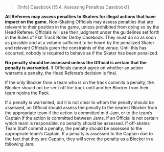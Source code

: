 > [!info] Casebook
> [[5.4. Assessing Penalties Casebook]]

**All Referees may assess penalties to Skaters for illegal actions that have impact on the game.** Non-Skating Officials may assess penalties that are relevant to their position in the game, unless prohibited from doing so by the Head Referee. Officials will use their judgment under the guidelines set forth in the Rules of Flat Track Roller Derby Casebook. They must do so as soon as possible and at a volume sufficient to be heard by the penalized Skater and relevant Officials given the constraints of the venue. Until this has occurred, nobody is required to behave as if the Skater has been penalized.

**No penalty should be assessed unless the Official is certain that the penalty is warranted.** If Officials cannot agree on whether an action warrants a penalty, the Head Referee’s decision is final.

If the only Blocker from a team who is on the track commits a penalty, the Blocker should not be sent off the track until another Blocker from their team rejoins the Pack.

If a penalty is warranted, but it is not clear to whom the penalty should be assessed, an Official should assess the penalty to the nearest Blocker from the appropriate team if the action is committed mid-Jam, or to the team’s Captain if the action is committed between Jams. If an Official is not certain which team is responsible, no penalty should be assessed. If off-skates Team Staff commit a penalty, the penalty should be assessed to the appropriate team’s Captain. If a penalty is assessed to the Captain due to the fact that they are Captain, they will serve the penalty as a Blocker in a following Jam.